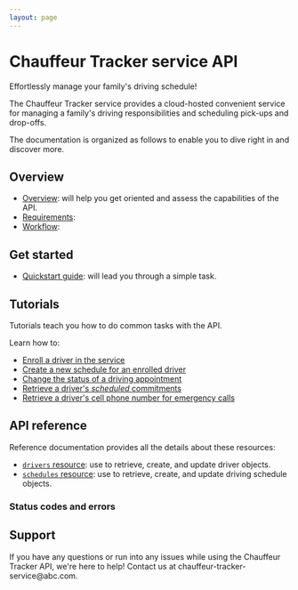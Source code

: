 ```yaml
---
layout: page
---
```


# Chauffeur Tracker service API

Effortlessly manage your family's driving schedule!

The Chauffeur Tracker service provides a cloud-hosted convenient service for managing a family's driving responsibilities and scheduling pick-ups and drop-offs.

The documentation is organized as follows to enable you to dive right in and discover more.

## Overview

* [Overview](get-started/overview.md): will help you get oriented and assess the capabilities of the API.
* [Requirements](get-started/prereqs.md):
* [Workflow](get-started/workflow.md):

## Get started

* [Quickstart guide](get-started/quickstart.md): will lead you through a simple task.

## Tutorials

Tutorials teach you how to do common tasks with the API.

Learn how to:

* [Enroll a driver in the service](tutorials/how-to-enroll-a-driver.md)
* [Create a new schedule for an enrolled driver](tutorials/how-to-create-a-driver-schedule.md)
* [Change the status of a driving appointment](tutorials/how-to-change-a-driver-schedule-property.md)
* [Retrieve a driver's *scheduled* commitments](tutorials/how-to-get-a-drivers-schedule.md)
* [Retrieve a driver's cell phone number for emergency calls](tutorials/how-to-get-a-driver-by-property.md)

## API reference

Reference documentation provides all the details about these resources:

* [`drivers` resource](reference/drivers.md): use to retrieve, create, and update driver objects.
* [`schedules` resource](reference/schedules.md): use to retrieve, create, and update driving schedule objects.

### Status codes and errors

## Support

If you have any questions or run into any issues while using the Chauffeur Tracker API, we're here to help!
Contact us at chauffeur-tracker-service\@abc.com.

